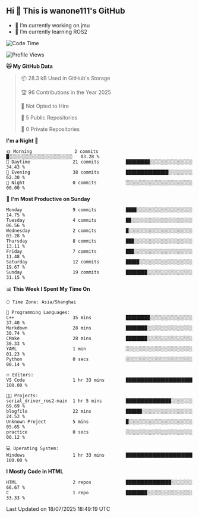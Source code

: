 ## Hi  👋 This is wanone111's GitHub

- 🔭 I’m currently working on jmu
- 🌱 I’m currently learning ROS2
<!--
**wanone111/wanone111** is a ✨ _special_ ✨ repository because its `README.md` (this file) appears on your GitHub profile.

Here are some ideas to get you started:

- 🔭 I’m currently working on jmu
- 🌱 I’m currently learning ...
- 👯 I’m looking to collaborate on ...
- 🤔 I’m looking for help with ...
- 💬 Ask me about ...
- 📫 How to reach me: ...
- 😄 Pronouns: ...
- ⚡ Fun fact: ...
-->



<!--START_SECTION:waka-->
![Code Time](http://img.shields.io/badge/Code%20Time-17%20hrs%206%20mins-blue)

![Profile Views](http://img.shields.io/badge/Profile%20Views-30-blue)

**🐱 My GitHub Data** 

> 📦 28.3 kB Used in GitHub's Storage 
 > 
> 🏆 96 Contributions in the Year 2025
 > 
> 🚫 Not Opted to Hire
 > 
> 📜 5 Public Repositories 
 > 
> 🔑 0 Private Repositories 
 > 
**I'm a Night 🦉** 

```text
🌞 Morning                2 commits           █░░░░░░░░░░░░░░░░░░░░░░░░   03.28 % 
🌆 Daytime                21 commits          █████████░░░░░░░░░░░░░░░░   34.43 % 
🌃 Evening                38 commits          ████████████████░░░░░░░░░   62.30 % 
🌙 Night                  0 commits           ░░░░░░░░░░░░░░░░░░░░░░░░░   00.00 % 
```
📅 **I'm Most Productive on Sunday** 

```text
Monday                   9 commits           ████░░░░░░░░░░░░░░░░░░░░░   14.75 % 
Tuesday                  4 commits           ██░░░░░░░░░░░░░░░░░░░░░░░   06.56 % 
Wednesday                2 commits           █░░░░░░░░░░░░░░░░░░░░░░░░   03.28 % 
Thursday                 8 commits           ███░░░░░░░░░░░░░░░░░░░░░░   13.11 % 
Friday                   7 commits           ███░░░░░░░░░░░░░░░░░░░░░░   11.48 % 
Saturday                 12 commits          █████░░░░░░░░░░░░░░░░░░░░   19.67 % 
Sunday                   19 commits          ████████░░░░░░░░░░░░░░░░░   31.15 % 
```


📊 **This Week I Spent My Time On** 

```text
🕑︎ Time Zone: Asia/Shanghai

💬 Programming Languages: 
C++                      35 mins             █████████░░░░░░░░░░░░░░░░   37.40 % 
Markdown                 28 mins             ████████░░░░░░░░░░░░░░░░░   30.74 % 
CMake                    28 mins             ████████░░░░░░░░░░░░░░░░░   30.33 % 
YAML                     1 min               ░░░░░░░░░░░░░░░░░░░░░░░░░   01.23 % 
Python                   0 secs              ░░░░░░░░░░░░░░░░░░░░░░░░░   00.14 % 

🔥 Editors: 
VS Code                  1 hr 33 mins        █████████████████████████   100.00 % 

🐱‍💻 Projects: 
serial_driver_ros2-main  1 hr 5 mins         █████████████████░░░░░░░░   69.69 % 
blogfile                 22 mins             ██████░░░░░░░░░░░░░░░░░░░   24.53 % 
Unknown Project          5 mins              █░░░░░░░░░░░░░░░░░░░░░░░░   05.65 % 
practice                 0 secs              ░░░░░░░░░░░░░░░░░░░░░░░░░   00.12 % 

💻 Operating System: 
Windows                  1 hr 33 mins        █████████████████████████   100.00 % 
```

**I Mostly Code in HTML** 

```text
HTML                     2 repos             █████████████████░░░░░░░░   66.67 % 
C                        1 repo              ████████░░░░░░░░░░░░░░░░░   33.33 % 
```




 Last Updated on 18/07/2025 18:49:19 UTC
<!--END_SECTION:waka-->

